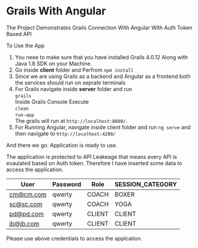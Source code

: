 # Grails With Angular
The Project Demonstrates Grails Connection With Angular With Auth Token Based API

To Use the App

1. You neee to make sure that you have installed Grails 4.0.12 Along with Java 1.8 SDK on your Machine.
2. Go inside **client** folder and Perfrom `npm install`
3. Since we are using Grails as a backend and Angular as a frontend both the services should run on seprate terminals
4. For Grails navigate inside **server** folder and run <br/>
    `grails`<br/>
    Inside Grails Console Execute <br/>
    `clean`<br/>
    `run-app`<br/>
    The grails will run at `http://localhost:8080/`.
5. For Running Angular, navigate inside client folder and run `ng serve` and then navigate to `http://localhost:4200/`

And there we go. Application is ready to use.

The application is protected to API Leakeage that means every API is evaulated based on Auth token. Therefore I have inserted some data to 
access the application.

| User  | Password | Role  | SESSION_CATEGORY | 
| ------------- | ------------- | ------------- | ------------- |
| cm@cm.com  | qwerty  | COACH  | BOXER  |
| sc@sc.com  | qwerty  | COACH  | YOGA  |
| pd@pd.com  | qwerty  | CLIENT  | CLIENT  |
| jb@jb.com  | qwerty  | CLIENT  | CLIENT  |


Please use above credentials to access the applcation.

 
